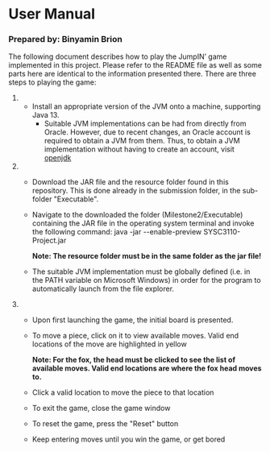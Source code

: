 # User Manual
### Prepared by: Binyamin Brion
The following document describes how to play the JumpIN’ game implemented in this project.
Please refer to the README file as well as some parts here are identical to the information presented there.
There are three steps to playing the game:

 1. 
	- Install an appropriate version of the JVM onto a machine, supporting Java 13.
		 - Suitable JVM implementations can be had from directly from Oracle. However, due to recent changes, an Oracle account is required to obtain a JVM from them. Thus, to obtain a JVM implementation without having to create an account, visit [openjdk](https://adoptopenjdk.net/)
		 
 2.  
	- Download the JAR file and the resource folder found in this repository. This is done already in the submission folder, in the sub-folder "Executable".
	-  Navigate to the downloaded the folder (Milestone2/Executable) containing the JAR file in the operating system terminal and invoke the following command: java -jar --enable-preview SYSC3110-Project.jar	
	
		**Note: The resource folder must be in the same folder as the jar file!**
	
	- The suitable JVM implementation must be globally defined (i.e. in the PATH variable on Microsoft Windows) in order for the program to automatically launch from the file explorer.
		
 4. 
	*  Upon first launching the game, the initial board is presented.
	*  To move a piece, click on it to view available moves. Valid end locations of the move are highlighted
	   in yellow
	   
	   **Note: For the fox, the head must be clicked to see the list of available moves. Valid end locations are where the fox head moves to.**
	* Click a valid location to move the piece to that location 
	* To exit the game, close the game window
	* To reset the game, press the "Reset" button
	* Keep entering moves until you win the game, or get bored
	
	
